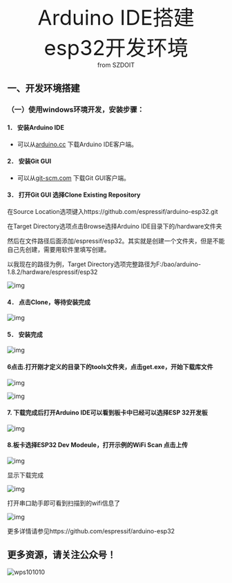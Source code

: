 <center> <font size=10> Arduino IDE搭建esp32开发环境 </font></center>

<center> from SZDOIT </center>

## 一、开发环境搭建

### （一）使用windows环境开发，安装步骤：

#### 1． 安装Arduino IDE 

- 可以从[arduino.cc](https://www.arduino.cc/en/Main/Software) 下载Arduino IDE客户端。

#### 2． 安装Git GUI

- 可以从[git-scm.com](https://git-scm.com/download/win) 下载Git GUI客户端。

#### 3． 打开Git GUI 选择Clone Existing Repository

在Source Location选项键入https://github.com/espressif/arduino-esp32.git

在Target Directory选项点击Browse选择Arduino IDE目录下的/hardware文件夹

然后在文件路径后面添加/espressif/esp32。其实就是创建一个文件夹，但是不能自己先创建，需要用软件里填写创建。

以我现在的路径为例，Target Directory选项完整路径为F:/bao/arduino-1.8.2/hardware/espressif/esp32

![img](wps1.jpg) 

#### 4． 点击Clone，等待安装完成

![img](wps2.jpg) 

#### 5． 安装完成

![img](wps3.jpg) 

#### 6点击.打开刚才定义的目录下的tools文件夹，点击get.exe，开始下载库文件

![img](wps4.jpg) 

![img](wps5.jpg) 

#### 7. 下载完成后打开Arduino IDE可以看到板卡中已经可以选择ESP 32开发板

![img](wps6.jpg) 

#### 8.板卡选择ESP32 Dev Modeule，打开示例的WiFi Scan 点击上传

![img](wps7.jpg) 

显示下载完成

![img](wps8.jpg) 

打开串口助手即可看到扫描到的wifi信息了

![img](wps9.jpg)

更多详情请参见https://github.com/espressif/arduino-esp32

## 更多资源，请关注公众号！

![wps101010](wps101010.png)
